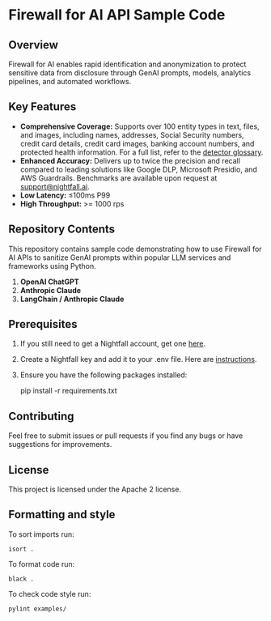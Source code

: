 # Firewall for AI API Sample Code

## Overview

Firewall for AI enables rapid identification and anonymization to protect sensitive data from disclosure through GenAI prompts, models, analytics pipelines, and automated workflows.

## Key Features

- **Comprehensive Coverage:** Supports over 100 entity types in text, files, and images, including names, addresses, Social Security numbers, credit card details, credit card images, banking account numbers, and protected health information. For a full list, refer to the [detector glossary](https://help.nightfall.ai/nightfall-ai/detection-engine/nightfall-detector-glossary).
- **Enhanced Accuracy:** Delivers up to twice the precision and recall compared to leading solutions like Google DLP, Microsoft Presidio, and AWS Guardrails. Benchmarks are available upon request at [support@nightfall.ai](mailto:support@nightfall.ai).
- **Low Latency:** ≤100ms P99
- **High Throughput:** >= 1000 rps

## Repository Contents

This repository contains sample code demonstrating how to use Firewall for AI APIs to sanitize GenAI prompts within popular LLM services and frameworks using Python.
1. **OpenAI ChatGPT**
2. **Anthropic Claude**
3. **LangChain / Anthropic Claude**

## Prerequisites

1. If you still need to get a Nightfall account, get one [here](https://firewallforai.com).

2. Create a Nightfall key and add it to your .env file. Here are [instructions](https://help.nightfall.ai/nightfall-firewall-for-ai/key-concepts/setting-up-nightfall/creating-api-key).  

2. Ensure you have the following packages installed:

    pip install -r requirements.txt 

## Contributing
Feel free to submit issues or pull requests if you find any bugs or have suggestions for improvements.

## License
This project is licensed under the Apache 2 license.

## Formatting and style

To sort imports run:

    isort .

To format code run:

    black .

To check code style run:

    pylint examples/
